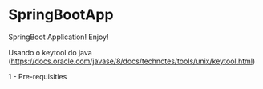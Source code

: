# SpringBootApp
SpringBoot Application! Enjoy!

Usando o keytool do java (https://docs.oracle.com/javase/8/docs/technotes/tools/unix/keytool.html)

1 - Pre-requisities
